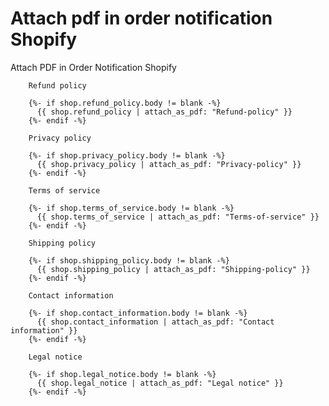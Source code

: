 # Attach pdf in order notification Shopify
Attach PDF in Order Notification Shopify


        Refund policy
        
        {%- if shop.refund_policy.body != blank -%}
          {{ shop.refund_policy | attach_as_pdf: "Refund-policy" }}
        {%- endif -%}
        
        Privacy policy
        
        {%- if shop.privacy_policy.body != blank -%}
          {{ shop.privacy_policy | attach_as_pdf: "Privacy-policy" }}
        {%- endif -%}
        
        Terms of service
        
        {%- if shop.terms_of_service.body != blank -%}
          {{ shop.terms_of_service | attach_as_pdf: "Terms-of-service" }}
        {%- endif -%}
        
        Shipping policy
        
        {%- if shop.shipping_policy.body != blank -%}
          {{ shop.shipping_policy | attach_as_pdf: "Shipping-policy" }}
        {%- endif -%}
        
        Contact information
        
        {%- if shop.contact_information.body != blank -%}
          {{ shop.contact_information | attach_as_pdf: "Contact information" }}
        {%- endif -%}
        
        Legal notice
        
        {%- if shop.legal_notice.body != blank -%}
          {{ shop.legal_notice | attach_as_pdf: "Legal notice" }}
        {%- endif -%}
        
